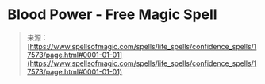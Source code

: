 <!--yml

category: 未分类

date: 2024-06-12 18:58:46

-->

# Blood Power - Free Magic Spell

> 来源：[https://www.spellsofmagic.com/spells/life_spells/confidence_spells/17573/page.html#0001-01-01](https://www.spellsofmagic.com/spells/life_spells/confidence_spells/17573/page.html#0001-01-01)
